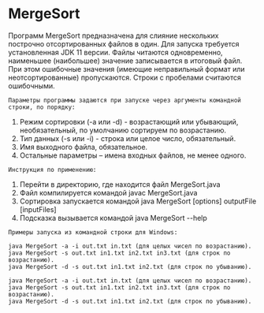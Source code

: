 # MergeSort

Программ MergeSort предназначена для слияние нескольких построчно отсортированных файлов в один.
Для запуска требуется установленная JDK 11 версии. Файлы читаются одновременно, наименьшее (наибольшее)
значение записывается в итоговый файл. При этом ошибочные значения (имеющие неправильный формат
или неотсортированные) пропускаются. Строки с пробелами считаются ошибочными.

`Параметры программы задаются при запуске через аргументы командной строки, по порядку:`
1. Режим сортировки (-a или -d) - возрастающий или убывающий, необязательный, по умолчанию сортируем по возрастанию.
2. Тип данных (-s или -i) - строка или целое число, обязательный. 
3. Имя выходного файла, обязательное.
4. Остальные параметры – имена входных файлов, не менее одного.


`Инструкция по применению:`

1. Перейти в директорию, где находится файл MergeSort.java
2. Файл компилируется командой javac MergeSort.java
3. Сортировка запускается командой java MergeSort [options] outputFile [inputFiles]
4. Подсказка вызывается командой java MergeSort --help


`Примеры запуска из командной строки для Windows:`

```CLI
java MergeSort -a -i out.txt in.txt (для целых чисел по возрастанию).
java MergeSort -s out.txt in1.txt in2.txt in3.txt (для строк по возрастанию).
java MergeSort -d -s out.txt in1.txt in2.txt (для строк по убыванию).
```

```TUI
java MergeSort -a -i out.txt in.txt (для целых чисел по возрастанию).
java MergeSort -s out.txt in1.txt in2.txt in3.txt (для строк по возрастанию).
java MergeSort -d -s out.txt in1.txt in2.txt (для строк по убыванию).
```
